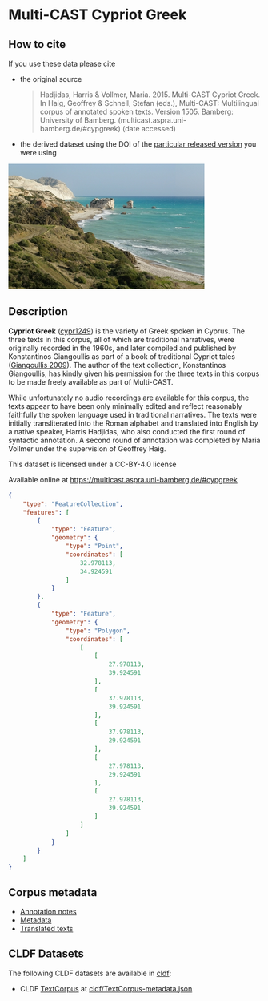 # Multi-CAST Cypriot Greek

## How to cite

If you use these data please cite
- the original source
  > Hadjidas, Harris & Vollmer, Maria. 2015. Multi-CAST Cypriot Greek. In Haig, Geoffrey & Schnell, Stefan (eds.), Multi-CAST: Multilingual corpus of annotated spoken texts. Version 1505. Bamberg: University of Bamberg. (multicast.aspra.uni-bamberg.de/#cypgreek) (date accessed)
- the derived dataset using the DOI of the [particular released version](../../releases/) you were using

![](cldf/media/image.jpg)

## Description


**Cypriot Greek** ([cypr1249](https://glottolog.org/resource/languoid/id/cypr1249)) is the variety of Greek spoken in Cyprus. The three texts in this corpus, all of which are traditional narratives, were originally recorded in the 1960s, and later compiled and published by Konstantinos Giangoullis as part of a book of traditional Cypriot tales ([Giangoullis 2009](Source#cldf:giangoullis2009)). The author of the text collection, Konstantinos Giangoullis, has kindly given his permission for the three texts in this corpus to be made freely available as part of Multi-CAST.

While unfortunately no audio recordings are available for this corpus, the texts appear to have been only minimally edited and reflect reasonably faithfully the spoken language used in traditional narratives. The texts were initially transliterated into the Roman alphabet and translated into English by a native speaker, Harris Hadjidas, who also conducted the first round of syntactic annotation. A second round of annotation was completed by Maria Vollmer under the supervision of Geoffrey Haig.

This dataset is licensed under a CC-BY-4.0 license

Available online at https://multicast.aspra.uni-bamberg.de/#cypgreek


```geojson
{
    "type": "FeatureCollection",
    "features": [
        {
            "type": "Feature",
            "geometry": {
                "type": "Point",
                "coordinates": [
                    32.978113,
                    34.924591
                ]
            }
        },
        {
            "type": "Feature",
            "geometry": {
                "type": "Polygon",
                "coordinates": [
                    [
                        [
                            27.978113,
                            39.924591
                        ],
                        [
                            37.978113,
                            39.924591
                        ],
                        [
                            37.978113,
                            29.924591
                        ],
                        [
                            27.978113,
                            29.924591
                        ],
                        [
                            27.978113,
                            39.924591
                        ]
                    ]
                ]
            }
        }
    ]
}
```


## Corpus metadata

- [Annotation notes](cldf/media/annotation-notes.pdf)
- [Metadata](cldf/media/metadata.pdf)
- [Translated texts](cldf/media/translated-texts.pdf)


## CLDF Datasets

The following CLDF datasets are available in [cldf](cldf):

- CLDF [TextCorpus](https://github.com/cldf/cldf/tree/master/modules/TextCorpus) at [cldf/TextCorpus-metadata.json](cldf/TextCorpus-metadata.json)